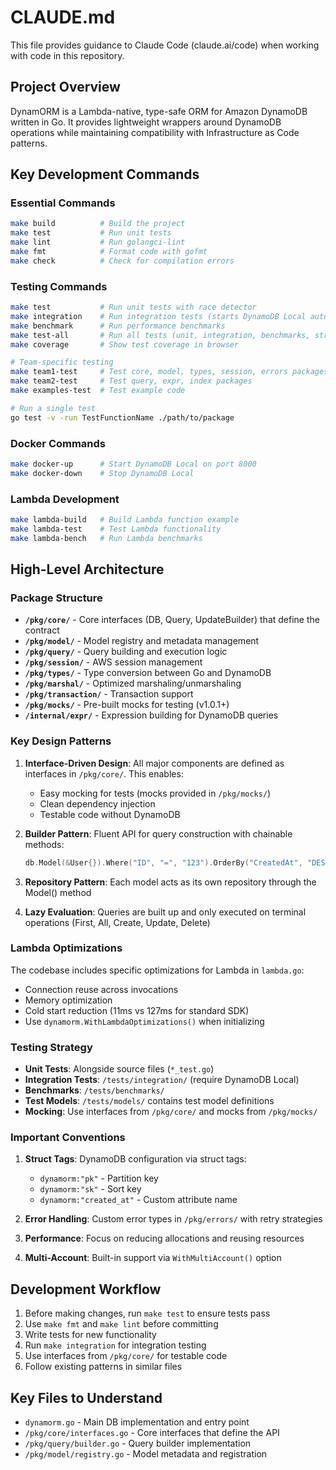 # CLAUDE.md

This file provides guidance to Claude Code (claude.ai/code) when working with code in this repository.

## Project Overview

DynamORM is a Lambda-native, type-safe ORM for Amazon DynamoDB written in Go. It provides lightweight wrappers around DynamoDB operations while maintaining compatibility with Infrastructure as Code patterns.

## Key Development Commands

### Essential Commands
```bash
make build          # Build the project
make test           # Run unit tests
make lint           # Run golangci-lint
make fmt            # Format code with gofmt
make check          # Check for compilation errors
```

### Testing Commands
```bash
make test           # Run unit tests with race detector
make integration    # Run integration tests (starts DynamoDB Local automatically)
make benchmark      # Run performance benchmarks
make test-all       # Run all tests (unit, integration, benchmarks, stress)
make coverage       # Show test coverage in browser

# Team-specific testing
make team1-test     # Test core, model, types, session, errors packages
make team2-test     # Test query, expr, index packages
make examples-test  # Test example code

# Run a single test
go test -v -run TestFunctionName ./path/to/package
```

### Docker Commands
```bash
make docker-up      # Start DynamoDB Local on port 8000
make docker-down    # Stop DynamoDB Local
```

### Lambda Development
```bash
make lambda-build   # Build Lambda function example
make lambda-test    # Test Lambda functionality
make lambda-bench   # Run Lambda benchmarks
```

## High-Level Architecture

### Package Structure
- **`/pkg/core/`** - Core interfaces (DB, Query, UpdateBuilder) that define the contract
- **`/pkg/model/`** - Model registry and metadata management
- **`/pkg/query/`** - Query building and execution logic
- **`/pkg/session/`** - AWS session management
- **`/pkg/types/`** - Type conversion between Go and DynamoDB
- **`/pkg/marshal/`** - Optimized marshaling/unmarshaling
- **`/pkg/transaction/`** - Transaction support
- **`/pkg/mocks/`** - Pre-built mocks for testing (v1.0.1+)
- **`/internal/expr/`** - Expression building for DynamoDB queries

### Key Design Patterns

1. **Interface-Driven Design**: All major components are defined as interfaces in `/pkg/core/`. This enables:
   - Easy mocking for tests (mocks provided in `/pkg/mocks/`)
   - Clean dependency injection
   - Testable code without DynamoDB

2. **Builder Pattern**: Fluent API for query construction with chainable methods:
   ```go
   db.Model(&User{}).Where("ID", "=", "123").OrderBy("CreatedAt", "DESC").All(&users)
   ```

3. **Repository Pattern**: Each model acts as its own repository through the Model() method

4. **Lazy Evaluation**: Queries are built up and only executed on terminal operations (First, All, Create, Update, Delete)

### Lambda Optimizations

The codebase includes specific optimizations for Lambda in `lambda.go`:
- Connection reuse across invocations
- Memory optimization
- Cold start reduction (11ms vs 127ms for standard SDK)
- Use `dynamorm.WithLambdaOptimizations()` when initializing

### Testing Strategy

- **Unit Tests**: Alongside source files (`*_test.go`)
- **Integration Tests**: `/tests/integration/` (require DynamoDB Local)
- **Benchmarks**: `/tests/benchmarks/`
- **Test Models**: `/tests/models/` contains test model definitions
- **Mocking**: Use interfaces from `/pkg/core/` and mocks from `/pkg/mocks/`

### Important Conventions

1. **Struct Tags**: DynamoDB configuration via struct tags:
   - `dynamorm:"pk"` - Partition key
   - `dynamorm:"sk"` - Sort key
   - `dynamorm:"created_at"` - Custom attribute name

2. **Error Handling**: Custom error types in `/pkg/errors/` with retry strategies

3. **Performance**: Focus on reducing allocations and reusing resources

4. **Multi-Account**: Built-in support via `WithMultiAccount()` option

## Development Workflow

1. Before making changes, run `make test` to ensure tests pass
2. Use `make fmt` and `make lint` before committing
3. Write tests for new functionality
4. Run `make integration` for integration testing
5. Use interfaces from `/pkg/core/` for testable code
6. Follow existing patterns in similar files

## Key Files to Understand

- `dynamorm.go` - Main DB implementation and entry point
- `/pkg/core/interfaces.go` - Core interfaces that define the API
- `/pkg/query/builder.go` - Query builder implementation
- `/pkg/model/registry.go` - Model metadata and registration